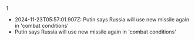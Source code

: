 1
- 2024-11-23T05:57:01.907Z: Putin says Russia will use new missile again in 'combat conditions'
- Putin says Russia will use new missile again in 'combat conditions'